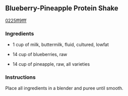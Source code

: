 ## Blueberry-Pineapple Protein Shake

[0225ff9fff](http://www.food.com/recipe/blueberry-pineapple-protein-shake-456387)

### Ingredients

 - 1 cup of milk, buttermilk, fluid, cultured, lowfat

 - 14 cup of blueberries, raw

 - 14 cup of pineapple, raw, all varieties

### Instructions

Place all ingredients in a blender and puree until smooth.